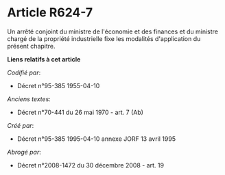 # Article R624-7

Un arrêté conjoint du ministre de l'économie et des finances et du ministre chargé de la propriété industrielle fixe les
modalités d'application du présent chapitre.

**Liens relatifs à cet article**

_Codifié par_:

  - Décret n°95-385 1955-04-10

_Anciens textes_:

  - Décret n°70-441 du 26 mai 1970 - art. 7 (Ab)

_Créé par_:

  - Décret n°95-385 1995-04-10 annexe JORF 13 avril 1995

_Abrogé par_:

  - Décret n°2008-1472 du 30 décembre 2008 - art. 19
